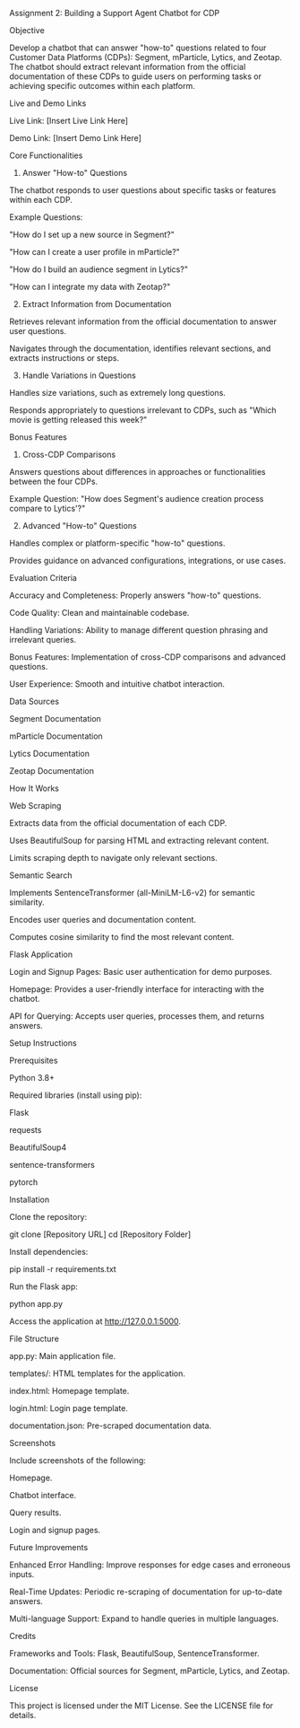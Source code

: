 Assignment 2: Building a Support Agent Chatbot for CDP

Objective

Develop a chatbot that can answer "how-to" questions related to four Customer Data Platforms (CDPs): Segment, mParticle, Lytics, and Zeotap. The chatbot should extract relevant information from the official documentation of these CDPs to guide users on performing tasks or achieving specific outcomes within each platform.

Live and Demo Links

Live Link: [Insert Live Link Here]

Demo Link: [Insert Demo Link Here]

Core Functionalities

1. Answer "How-to" Questions

The chatbot responds to user questions about specific tasks or features within each CDP.

Example Questions:

"How do I set up a new source in Segment?"

"How can I create a user profile in mParticle?"

"How do I build an audience segment in Lytics?"

"How can I integrate my data with Zeotap?"

2. Extract Information from Documentation

Retrieves relevant information from the official documentation to answer user questions.

Navigates through the documentation, identifies relevant sections, and extracts instructions or steps.

3. Handle Variations in Questions

Handles size variations, such as extremely long questions.

Responds appropriately to questions irrelevant to CDPs, such as "Which movie is getting released this week?"

Bonus Features

1. Cross-CDP Comparisons

Answers questions about differences in approaches or functionalities between the four CDPs.

Example Question: "How does Segment's audience creation process compare to Lytics'?"

2. Advanced "How-to" Questions

Handles complex or platform-specific "how-to" questions.

Provides guidance on advanced configurations, integrations, or use cases.

Evaluation Criteria

Accuracy and Completeness: Properly answers "how-to" questions.

Code Quality: Clean and maintainable codebase.

Handling Variations: Ability to manage different question phrasing and irrelevant queries.

Bonus Features: Implementation of cross-CDP comparisons and advanced questions.

User Experience: Smooth and intuitive chatbot interaction.

Data Sources

Segment Documentation

mParticle Documentation

Lytics Documentation

Zeotap Documentation

How It Works

Web Scraping

Extracts data from the official documentation of each CDP.

Uses BeautifulSoup for parsing HTML and extracting relevant content.

Limits scraping depth to navigate only relevant sections.

Semantic Search

Implements SentenceTransformer (all-MiniLM-L6-v2) for semantic similarity.

Encodes user queries and documentation content.

Computes cosine similarity to find the most relevant content.

Flask Application

Login and Signup Pages: Basic user authentication for demo purposes.

Homepage: Provides a user-friendly interface for interacting with the chatbot.

API for Querying: Accepts user queries, processes them, and returns answers.

Setup Instructions

Prerequisites

Python 3.8+

Required libraries (install using pip):

Flask

requests

BeautifulSoup4

sentence-transformers

pytorch

Installation

Clone the repository:

git clone [Repository URL]
cd [Repository Folder]

Install dependencies:

pip install -r requirements.txt

Run the Flask app:

python app.py

Access the application at http://127.0.0.1:5000.

File Structure

app.py: Main application file.

templates/: HTML templates for the application.

index.html: Homepage template.

login.html: Login page template.

documentation.json: Pre-scraped documentation data.

Screenshots

Include screenshots of the following:

Homepage.

Chatbot interface.

Query results.

Login and signup pages.

Future Improvements

Enhanced Error Handling: Improve responses for edge cases and erroneous inputs.

Real-Time Updates: Periodic re-scraping of documentation for up-to-date answers.

Multi-language Support: Expand to handle queries in multiple languages.

Credits

Frameworks and Tools: Flask, BeautifulSoup, SentenceTransformer.

Documentation: Official sources for Segment, mParticle, Lytics, and Zeotap.

License

This project is licensed under the MIT License. See the LICENSE file for details.

